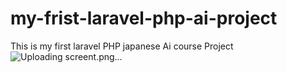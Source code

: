 # my-frist-laravel-php-ai-project
 This is my first laravel  PHP japanese Ai course Project 
![Uploading screent.png…]()
